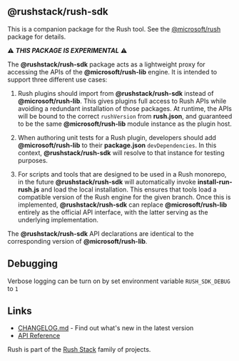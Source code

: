 ## @rushstack/rush-sdk

This is a companion package for the Rush tool.  See the [@microsoft/rush](https://www.npmjs.com/package/@microsoft/rush) package for details.

⚠ ***THIS PACKAGE IS EXPERIMENTAL*** ⚠

The **@rushstack/rush-sdk** package acts as a lightweight proxy for accessing the APIs of the **@microsoft/rush-lib** engine.  It is intended to support three different use cases:

1. Rush plugins should import from **@rushstack/rush-sdk** instead of **@microsoft/rush-lib**.  This gives plugins full access to Rush APIs while avoiding a redundant installation of those packages.  At runtime, the APIs will be bound to the correct `rushVersion` from **rush.json**, and guaranteed to be the same **@microsoft/rush-lib** module instance as the plugin host.

2. When authoring unit tests for a Rush plugin, developers should add **@microsoft/rush-lib** to their **package.json** `devDependencies`.  In this context, **@rushstack/rush-sdk** will resolve to that instance for testing purposes.

3. For scripts and tools that are designed to be used in a Rush monorepo, in the future **@rushstack/rush-sdk** will automatically invoke **install-run-rush.js** and load the local installation.  This ensures that tools load a compatible version of the Rush engine for the given branch.  Once this is implemented, **@rushstack/rush-sdk** can replace **@microsoft/rush-lib** entirely as the official API interface, with the latter serving as the underlying implementation.


The **@rushstack/rush-sdk** API declarations are identical to the corresponding version of **@microsoft/rush-lib**.

## Debugging

Verbose logging can be turn on by set environment variable `RUSH_SDK_DEBUG` to `1`


## Links

- [CHANGELOG.md](
  https://github.com/microsoft/rushstack/blob/master/apps/rush/CHANGELOG.md) - Find
  out what's new in the latest version
- [API Reference](https://rushstack.io/pages/api/rush-lib/)

Rush is part of the [Rush Stack](https://rushstack.io/) family of projects.
